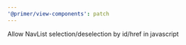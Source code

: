 ```yaml
---
'@primer/view-components': patch
---
```


Allow NavList selection/deselection by id/href in javascript
